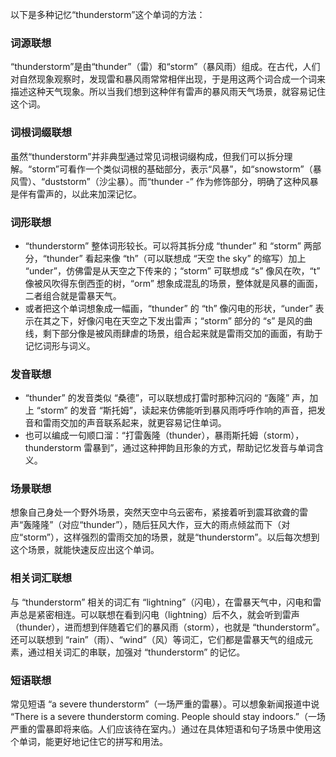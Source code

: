 以下是多种记忆“thunderstorm”这个单词的方法：

### 词源联想
“thunderstorm”是由“thunder”（雷）和“storm”（暴风雨）组成。在古代，人们对自然现象观察时，发现雷和暴风雨常常相伴出现，于是用这两个词合成一个词来描述这种天气现象。所以当我们想到这种伴有雷声的暴风雨天气场景，就容易记住这个词。

### 词根词缀联想
虽然“thunderstorm”并非典型通过常见词根词缀构成，但我们可以拆分理解。“storm”可看作一个类似词根的基础部分，表示“风暴”，如“snowstorm”（暴风雪）、“duststorm”（沙尘暴）。而“thunder -” 作为修饰部分，明确了这种风暴是伴有雷声的，以此来加深记忆。

### 词形联想
 - “thunderstorm” 整体词形较长。可以将其拆分成 “thunder” 和 “storm” 两部分，“thunder” 看起来像 “th”（可以联想成 “天空 the sky” 的缩写）加上 “under”，仿佛雷是从天空之下传来的；“storm” 可联想成 “s” 像风在吹，“t” 像被风吹得东倒西歪的树，“orm” 想象成混乱的场景，整体就是风暴的画面，二者组合就是雷暴天气。
 - 或者把这个单词想象成一幅画，“thunder” 的 “th” 像闪电的形状，“under” 表示在其之下，好像闪电在天空之下发出雷声；“storm” 部分的 “s” 是风的曲线，剩下部分像是被风雨肆虐的场景，组合起来就是雷雨交加的画面，有助于记忆词形与词义。

### 发音联想
 - “thunder” 的发音类似 “桑德”，可以联想成打雷时那种沉闷的 “轰隆” 声，加上 “storm” 的发音 “斯托姆”，读起来仿佛能听到暴风雨呼呼作响的声音，把发音和雷雨交加的声音联系起来，就更容易记住单词。
 - 也可以编成一句顺口溜：“打雷轰隆（thunder），暴雨斯托姆（storm），thunderstorm 雷暴到”，通过这种押韵且形象的方式，帮助记忆发音与单词含义。

### 场景联想
想象自己身处一个野外场景，突然天空中乌云密布，紧接着听到震耳欲聋的雷声“轰隆隆”（对应“thunder”），随后狂风大作，豆大的雨点倾盆而下（对应“storm”），这样强烈的雷雨交加的场景，就是“thunderstorm”。以后每次想到这个场景，就能快速反应出这个单词。

### 相关词汇联想
与 “thunderstorm” 相关的词汇有 “lightning”（闪电），在雷暴天气中，闪电和雷声总是紧密相连。可以联想在看到闪电（lightning）后不久，就会听到雷声（thunder），进而想到伴随着它们的暴风雨（storm），也就是 “thunderstorm”。还可以联想到 “rain”（雨）、“wind”（风）等词汇，它们都是雷暴天气的组成元素，通过相关词汇的串联，加强对 “thunderstorm” 的记忆。

### 短语联想
常见短语 “a severe thunderstorm”（一场严重的雷暴）。可以想象新闻报道中说 “There is a severe thunderstorm coming. People should stay indoors.”（一场严重的雷暴即将来临。人们应该待在室内。）通过在具体短语和句子场景中使用这个单词，能更好地记住它的拼写和用法。 